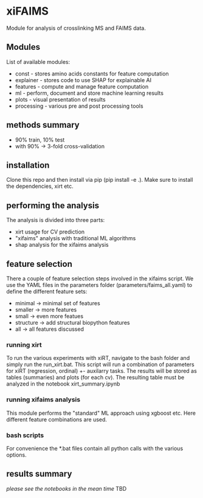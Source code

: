 # xiFAIMS

Module for analysis of crosslinking MS and FAIMS data.

## Modules
List of available modules:
- const - stores amino acids constants for feature computation
- explainer - stores code to use SHAP for explainable AI
- features - compute and manage feature computation
- ml - perform, document and store machine learning results
- plots - visual presentation of results
- processing - various pre and post processing tools

## methods summary
- 90% train, 10% test
- with 90% -> 3-fold cross-validation

## installation
Clone this repo and then install via pip (pip install -e .). Make sure to install the dependencies,
xirt etc.

## performing the analysis

The analysis is divided into three parts:
- xirt usage for CV prediction
- "xifaims" analysis with traditional ML algorithms
- shap analysis for the xifaims analysis


## feature selection

There a couple of feature selection steps involved in the xifaims script. We use the YAML files in the
parameters folder (parameters/faims_all.yaml) to define the different feature sets:

- minimal -> minimal set of features
- smaller -> more features
- small -> even more featues
- structure -> add structural biopython features
- all -> all features discussed

### running xirt
To run the various experiments with xiRT, navigate to the bash folder and simply run the
run_xirt.bat. This script will run a combination of parameters for xiRT (regression, ordinal) +-
auxilarry tasks. The results will be stored as tables (summaries) and plots (for each cv).
The resulting table must be analyzed in the notebook xirt_summary.ipynb

### running xifaims analysis
This module performs the "standard" ML approach using xgboost etc. Here different feature 
combinations are used.


### bash scripts

For convenience the *.bat files contain all python calls with the various options.


## results summary
*please see the notebooks in the mean time*
TBD